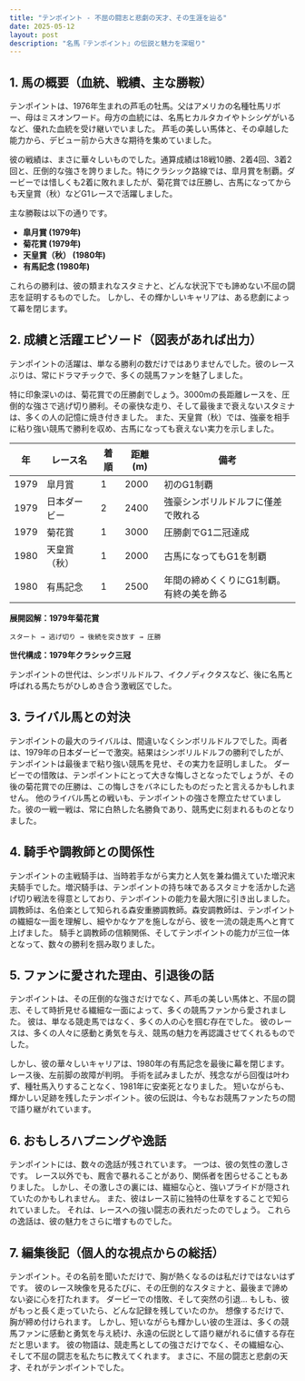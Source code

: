 ```yaml
---
title: "テンポイント - 不屈の闘志と悲劇の天才、その生涯を辿る"
date: 2025-05-12
layout: post
description: "名馬『テンポイント』の伝説と魅力を深堀り"
---
```


## 1. 馬の概要（血統、戦績、主な勝鞍）

テンポイントは、1976年生まれの芦毛の牡馬。父はアメリカの名種牡馬リボー、母はミスオンワード。母方の血統には、名馬ヒカルタカイやトシシゲがいるなど、優れた血統を受け継いでいました。  芦毛の美しい馬体と、その卓越した能力から、デビュー前から大きな期待を集めていました。

彼の戦績は、まさに華々しいものでした。通算成績は18戦10勝、2着4回、3着2回と、圧倒的な強さを誇りました。特にクラシック路線では、皐月賞を制覇。ダービーでは惜しくも2着に敗れましたが、菊花賞では圧勝し、古馬になってからも天皇賞（秋）などG1レースで活躍しました。

主な勝鞍は以下の通りです。

* **皐月賞 (1979年)**
* **菊花賞 (1979年)**
* **天皇賞（秋） (1980年)**
* **有馬記念 (1980年)**

これらの勝利は、彼の類まれなスタミナと、どんな状況下でも諦めない不屈の闘志を証明するものでした。  しかし、その輝かしいキャリアは、ある悲劇によって幕を閉じます。


## 2. 成績と活躍エピソード（図表があれば出力）

テンポイントの活躍は、単なる勝利の数だけではありませんでした。彼のレースぶりは、常にドラマチックで、多くの競馬ファンを魅了しました。

特に印象深いのは、菊花賞での圧勝劇でしょう。3000mの長距離レースを、圧倒的な強さで逃げ切り勝利。その豪快な走り、そして最後まで衰えないスタミナは、多くの人の記憶に焼き付きました。  また、天皇賞（秋）では、強豪を相手に粘り強い競馬で勝利を収め、古馬になっても衰えない実力を示しました。


| 年 | レース名           | 着順 | 距離(m) | 備考                                    |
|---|--------------------|-----|--------|-----------------------------------------|
| 1979 | 皐月賞             | 1   | 2000   | 初のG1制覇                               |
| 1979 | 日本ダービー         | 2   | 2400   | 強豪シンボリルドルフに僅差で敗れる          |
| 1979 | 菊花賞             | 1   | 3000   | 圧勝劇でG1二冠達成                       |
| 1980 | 天皇賞（秋）       | 1   | 2000   | 古馬になってもG1を制覇                   |
| 1980 | 有馬記念           | 1   | 2500   | 年間の締めくくりにG1制覇。有終の美を飾る |


**展開図解：1979年菊花賞**

```
スタート → 逃げ切り → 後続を突き放す → 圧勝
```

**世代構成：1979年クラシック三冠**

テンポイントの世代は、シンボリルドルフ、イクノディクタスなど、後に名馬と呼ばれる馬たちがひしめき合う激戦区でした。


## 3. ライバル馬との対決

テンポイントの最大のライバルは、間違いなくシンボリルドルフでした。両者は、1979年の日本ダービーで激突。結果はシンボリルドルフの勝利でしたが、テンポイントは最後まで粘り強い競馬を見せ、その実力を証明しました。  ダービーでの惜敗は、テンポイントにとって大きな悔しさとなったでしょうが、その後の菊花賞での圧勝は、この悔しさをバネにしたものだったと言えるかもしれません。  他のライバル馬との戦いも、テンポイントの強さを際立たせていました。彼の一戦一戦は、常に白熱した名勝負であり、競馬史に刻まれるものとなりました。


## 4. 騎手や調教師との関係性

テンポイントの主戦騎手は、当時若手ながら実力と人気を兼ね備えていた増沢末夫騎手でした。増沢騎手は、テンポイントの持ち味であるスタミナを活かした逃げ切り戦法を得意としており、テンポイントの能力を最大限に引き出しました。  調教師は、名伯楽として知られる森安重勝調教師。森安調教師は、テンポイントの繊細な一面を理解し、細やかなケアを施しながら、彼を一流の競走馬へと育て上げました。  騎手と調教師の信頼関係、そしてテンポイントの能力が三位一体となって、数々の勝利を掴み取りました。


## 5. ファンに愛された理由、引退後の話

テンポイントは、その圧倒的な強さだけでなく、芦毛の美しい馬体と、不屈の闘志、そして時折見せる繊細な一面によって、多くの競馬ファンから愛されました。  彼は、単なる競走馬ではなく、多くの人の心を掴む存在でした。  彼のレースは、多くの人々に感動と勇気を与え、競馬の魅力を再認識させてくれるものでした。

しかし、彼の華々しいキャリアは、1980年の有馬記念を最後に幕を閉じます。  レース後、左前脚の故障が判明。  手術を試みましたが、残念ながら回復は叶わず、種牡馬入りすることなく、1981年に安楽死となりました。  短いながらも、輝かしい足跡を残したテンポイント。彼の伝説は、今もなお競馬ファンたちの間で語り継がれています。


## 6. おもしろハプニングや逸話

テンポイントには、数々の逸話が残されています。  一つは、彼の気性の激しさです。  レース以外でも、厩舎で暴れることがあり、関係者を困らせることもありました。  しかし、その激しさの裏には、繊細な心と、強いプライドが隠されていたのかもしれません。  また、彼はレース前に独特の仕草をすることで知られていました。  それは、レースへの強い闘志の表れだったのでしょう。  これらの逸話は、彼の魅力をさらに増すものでした。


## 7. 編集後記（個人的な視点からの総括）

テンポイント。その名前を聞いただけで、胸が熱くなるのは私だけではないはずです。  彼のレース映像を見るたびに、その圧倒的なスタミナと、最後まで諦めない姿に心を打たれます。  ダービーでの惜敗、そして突然の引退…  もしも、彼がもっと長く走っていたら、どんな記録を残していたのか。  想像するだけで、胸が締め付けられます。  しかし、短いながらも輝かしい彼の生涯は、多くの競馬ファンに感動と勇気を与え続け、永遠の伝説として語り継がれるに値する存在だと思います。  彼の物語は、競走馬としての強さだけでなく、その繊細な心、そして不屈の闘志を私たちに教えてくれます。  まさに、不屈の闘志と悲劇の天才、それがテンポイントでした。
